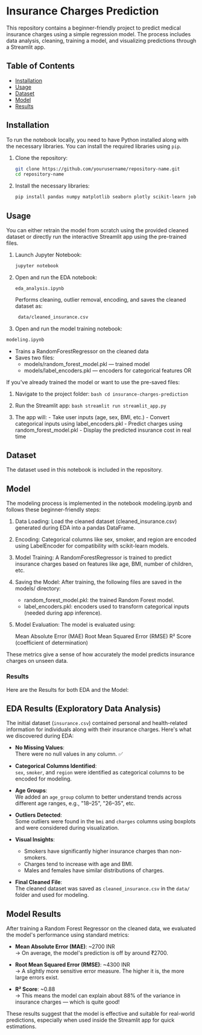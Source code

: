 # Insurance Charges Prediction

This repository contains a beginner-friendly project to predict medical insurance charges using a simple regression model. The process includes data analysis, cleaning, training a model, and visualizing predictions through a Streamlit app.

## Table of Contents

- [Installation](#installation)
- [Usage](#usage)
- [Dataset](#dataset)
- [Model](#model-training)
- [Results](#results)

## Installation

To run the notebook locally, you need to have Python installed along with the necessary libraries. You can install the required libraries using `pip`.

1. Clone the repository:
    ```bash
    git clone https://github.com/yourusername/repository-name.git
    cd repository-name
    ```

2. Install the necessary libraries:
    ```bash
    pip install pandas numpy matplotlib seaborn plotly scikit-learn joblib streamlit jupyter
    ```

## Usage

You can either retrain the model from scratch using the provided cleaned dataset or directly run the interactive Streamlit app using the pre-trained files.

1. Launch Jupyter Notebook:
    ```bash
    jupyter notebook
    ```
    
2. Open and run the EDA notebook:
    ```text
    eda_analysis.ipynb
    ```
    Performs cleaning, outlier removal, encoding, and saves the cleaned dataset as:
    ```bash
     data/cleaned_insurance.csv
    ```
    
3. Open and run the model training notebook:
  ```bash
  modeling.ipynb
  ```
  - Trains a RandomForestRegressor on the cleaned data
  - Saves two files:
      - models/random_forest_model.pkl — trained model
      - models/label_encoders.pkl — encoders for categorical features
OR

If you've already trained the model or want to use the pre-saved files:

  1. Navigate to the project folder:
    ```bash
    cd insurance-charges-prediction
    ```
  
  3. Run the Streamlit app:
    ```bash
    streamlit run streamlit_app.py
    ```

  4. The app will:
    - Take user inputs (age, sex, BMI, etc.)
    - Convert categorical inputs using label_encoders.pkl
    - Predict charges using random_forest_model.pkl
    - Display the predicted insurance cost in real time
    
## Dataset

The dataset used in this notebook is included in the repository.

## Model

The modeling process is implemented in the notebook modeling.ipynb and follows these beginner-friendly steps:

1. Data Loading: Load the cleaned dataset (cleaned_insurance.csv) generated during EDA into a pandas DataFrame.

2. Encoding: Categorical columns like sex, smoker, and region are encoded using LabelEncoder for compatibility with scikit-learn models.

3. Model Training: A RandomForestRegressor is trained to predict insurance charges based on features like age, BMI, number of children, etc.

4. Saving the Model: After training, the following files are saved in the models/ directory:
    - random_forest_model.pkl: the trained Random Forest model.
    - label_encoders.pkl: encoders used to transform categorical inputs (needed during app inference).

5. Model Evaluation:
The model is evaluated using:

    Mean Absolute Error (MAE)
    Root Mean Squared Error (RMSE)
    R² Score (coefficient of determination)

These metrics give a sense of how accurately the model predicts insurance charges on unseen data.

### Results

Here are the Results for both EDA and the Model:

## EDA Results (Exploratory Data Analysis)

The initial dataset (`insurance.csv`) contained personal and health-related information for individuals along with their insurance charges. Here's what we discovered during EDA:

- **No Missing Values**:  
  There were no null values in any column. ✅

- **Categorical Columns Identified**:  
  `sex`, `smoker`, and `region` were identified as categorical columns to be encoded for modeling.

- **Age Groups**:  
  We added an `age_group` column to better understand trends across different age ranges, e.g., "18–25", "26–35", etc.

- **Outliers Detected**:  
  Some outliers were found in the `bmi` and `charges` columns using boxplots and were considered during visualization.

- **Visual Insights**:
  - Smokers have significantly higher insurance charges than non-smokers.
  - Charges tend to increase with age and BMI.
  - Males and females have similar distributions of charges.

- **Final Cleaned File**:  
  The cleaned dataset was saved as `cleaned_insurance.csv` in the `data/` folder and used for modeling.

## Model Results

After training a Random Forest Regressor on the cleaned data, we evaluated the model's performance using standard metrics:

- **Mean Absolute Error (MAE)**: ~2700 INR  
  → On average, the model's prediction is off by around ₹2700.

- **Root Mean Squared Error (RMSE)**: ~4300 INR  
  → A slightly more sensitive error measure. The higher it is, the more large errors exist.

- **R² Score**: ~0.88  
  → This means the model can explain about 88% of the variance in insurance charges — which is quite good!

These results suggest that the model is effective and suitable for real-world predictions, especially when used inside the Streamlit app for quick estimations.



